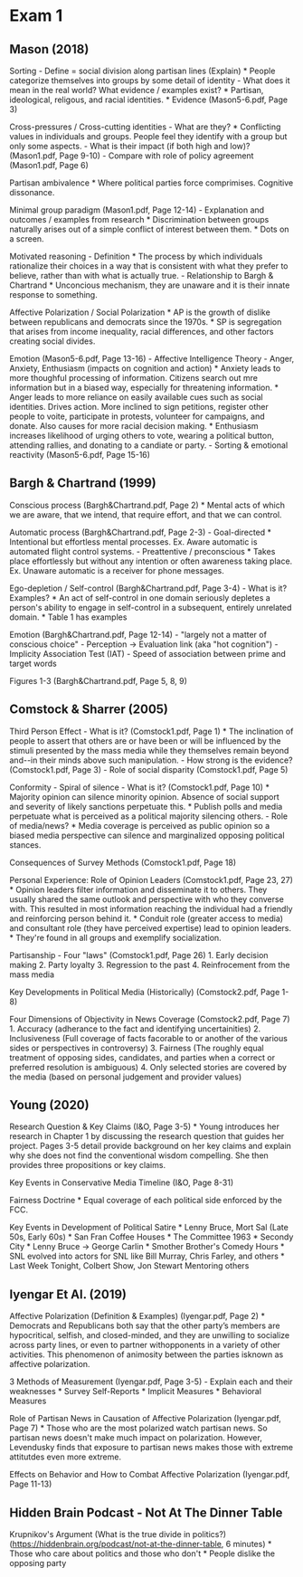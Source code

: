 # Exam 1

## Mason (2018)

Sorting
    - Define = social division along partisan lines (Explain)
        * People categorize themselves into groups by some detail of identity
    - What does it mean in the real world? What evidence / examples exist?
        * Partisan, ideological, religous, and racial identities.
        * Evidence (Mason5-6.pdf, Page 3)

Cross-pressures / Cross-cutting identities
    - What are they?
        * Conflicting values in individuals and groups. People feel they identify with a group but only some aspects.
    - What is their impact (if both high and low)? (Mason1.pdf, Page 9-10)
    - Compare with role of policy agreement (Mason1.pdf, Page 6)

Partisan ambivalence
    * Where political parties force comprimises. Cognitive dissonance.

Minimal group paradigm (Mason1.pdf, Page 12-14)
    - Explanation and outcomes / examples from research
        * Discrimination between groups naturally arises out of a simple conflict of interest between them.
        * Dots on a screen.

Motivated reasoning
    - Definition
        * The process by which individuals rationalize their choices in a way that is consistent with what they prefer to believe, rather than with what is actually true.
    - Relationship to Bargh & Chartrand
        * Unconcious mechanism, they are unaware and it is their innate response to something.

Affective Polarization / Social Polarization
    * AP is the growth of dislike between republicans and democrats since the 1970s.
    * SP is segregation that arises from income inequality, racial differences, and other factors creating social divides.

Emotion (Mason5-6.pdf, Page 13-16)
    - Affective Intelligence Theory
    - Anger, Anxiety, Enthusiasm (impacts on cognition and action)
        * Anxiety leads to more thoughful processing of information. Citizens search out mre information but in a biased way, especially for threatening information.
        * Anger leads to more reliance on easily available cues such as social identities. Drives action. More inclined to sign petitions, register other people to voite, participate in protests, volunteer for campaigns, and donate. Also causes for more racial decision making.
        * Enthusiasm increases likelihood of urging others to vote, wearing a political button, attending rallies, and donating to a candiate or party.
    - Sorting & emotional reactivity (Mason5-6.pdf, Page 15-16)

## Bargh & Chartrand (1999)

Conscious process (Bargh&Chartrand.pdf, Page 2)
    * Mental acts of which we are aware, that we intend, that require effort, and that we can control.

Automatic process (Bargh&Chartrand.pdf, Page 2-3)
    - Goal-directed
        * Intentional but effortless mental processes.
            Ex. Aware automatic is automated flight control systems.
    - Preattentive / preconscious
        * Takes place effortlessly but without any intention or often awareness taking place.
            Ex. Unaware automatic is a receiver for phone messages.

Ego-depletion / Self-control (Bargh&Chartrand.pdf, Page 3-4)
    - What is it? Examples?
        * An act of self-control in one domain seriously depletes a person's ability to engage in self-control in a subsequent, entirely unrelated domain.
        * Table 1 has examples

Emotion (Bargh&Chartrand.pdf, Page 12-14)
    - "largely not a matter of conscious choice"
    - Perception -> Evaluation link (aka "hot cognition")
    - Implicity Association Test (IAT)
        - Speed of association between prime and target words

Figures 1-3 (Bargh&Chartrand.pdf, Page 5, 8, 9)

## Comstock & Sharrer (2005)

Third Person Effect
    - What is it? (Comstock1.pdf, Page 1)
        * The inclination of people to assert that others are or have been or will be influenced by the stimuli presented by the mass media while they themselves remain beyond and--in their minds above such manipulation.
    - How strong is the evidence? (Comstock1.pdf, Page 3)
    - Role of social disparity (Comstock1.pdf, Page 5)

Conformity
    - Spiral of silence
        - What is it? (Comstock1.pdf, Page 10)
            * Majority opinion can silence minority opinion. Absence of social support and severity of likely sanctions perpetuate this.
            * Publish polls and media perpetuate what is perceived as a political majority silencing others.
        - Role of media/news?
            * Media coverage is perceived as public opinion so a biased media perspective can silence and marginalized opposing political stances.

Consequences of Survey Methods (Comstock1.pdf, Page 18)

Personal Experience: Role of Opinion Leaders (Comstock1.pdf, Page 23, 27)
    * Opinion leaders filter information and disseminate it to others. They usually shared the same outlook and perspective with who they converse with. This resulted in most information reaching the individual had a friendly and reinforcing person behind it.
    * Conduit role (greater access to media) and consultant role (they have perceived expertise) lead to opinion leaders.
    * They're found in all groups and exemplify socialization.

Partisanship
    - Four "laws" (Comstock1.pdf, Page 26)
        1. Early decision making
        2. Party loyalty
        3. Regression to the past
        4. Reinfrocement from the mass media

Key Developments in Political Media (Historically) (Comstock2.pdf, Page 1-8)

Four Dimensions of Objectivity in News Coverage (Comstock2.pdf, Page 7)
    1. Accuracy (adherance to the fact and identifying uncertainities)
    2. Inclusiveness (Full coverage of facts facorable to or another of the various sides or perspectives in controversy)
    3. Fairness (The roughly equal treatment of opposing sides, candidates, and parties when a correct or preferred resolution is ambiguous)
    4. Only selected stories are covered by the media (based on personal judgement and provider values)

## Young (2020)

Research Question & Key Claims (I&O, Page 3-5)
    * Young introduces her research in Chapter 1 by discussing the research question that guides her project. Pages 3-5 detail provide background on her key claims and explain why she does not find the conventional wisdom compelling. She then provides three propositions or key claims.

Key Events in Conservative Media Timeline (I&O, Page 8-31)

Fairness Doctrine
    * Equal coverage of each political side enforced by the FCC.

Key Events in Development of Political Satire
    * Lenny Bruce, Mort Sal (Late 50s, Early 60s)
	* San Fran Coffee Houses
    * The Committee 1963
    * Secondy City
    * Lenny Bruce -> George Carlin
    * Smother Brother's Comedy Hours
    * SNL evolved into actors for SNL like Bill Murray, Chris Farley, and others
    * Last Week Tonight, Colbert Show, Jon Stewart Mentoring others

## Iyengar Et Al. (2019)

Affective Polarization (Definition & Examples) (Iyengar.pdf, Page 2)
    * Democrats and Republicans both say that the other party’s members are hypocritical, selfish, and closed-minded, and they are unwilling to socialize across party lines, or even to partner withopponents in a variety of other activities. This phenomenon of animosity between the parties isknown as affective polarization.

3 Methods of Measurement (Iyengar.pdf, Page 3-5)
    - Explain each and their weaknesses
        * Survey Self-Reports
        * Implicit Measures
        * Behavioral Measures

Role of Partisan News in Causation of Affective Polarization (Iyengar.pdf, Page 7)
    * Those who are the most polarized watch partisan news. So partisan news doesn't make much impact on polarization. However, Levendusky finds that exposure to partisan news makes those with extreme attitutdes even more extreme.

Effects on Behavior and How to Combat Affective Polarization (Iyengar.pdf, Page 11-13)

## Hidden Brain Podcast - Not At The Dinner Table

Krupnikov's Argument (What is the true divide in politics?) (https://hiddenbrain.org/podcast/not-at-the-dinner-table, 6 minutes)
    * Those who care about politics and those who don't
    * People dislike the opposing party
